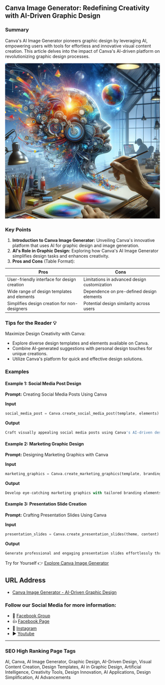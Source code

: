 ## Canva Image Generator: Redefining Creativity with AI-Driven Graphic Design

### Summary
Canva's AI Image Generator pioneers graphic design by leveraging AI, empowering users with tools for effortless and innovative visual content creation. This article delves into the impact of Canva's AI-driven platform on revolutionizing graphic design processes.

<img src="canva-image-generator.webp" alt="Redefining Creativity with AI-Driven Graphic Design">

### Key Points

1. **Introduction to Canva Image Generator:** Unveiling Canva's innovative platform that uses AI for graphic design and image generation.
2. **AI's Role in Graphic Design:** Exploring how Canva's AI Image Generator simplifies design tasks and enhances creativity.
3. **Pros and Cons** (Table Format):

| Pros                                     | Cons                                           |
|------------------------------------------|------------------------------------------------|
| User-friendly interface for design creation | Limitations in advanced design customization     |
| Wide range of design templates and elements | Dependence on pre-defined design elements        |
| Simplifies design creation for non-designers | Potential design similarity across users          |

### Tips for the Reader 💡
Maximize Design Creativity with Canva:
- Explore diverse design templates and elements available on Canva.
- Combine AI-generated suggestions with personal design touches for unique creations.
- Utilize Canva's platform for quick and effective design solutions.

### Examples

#### Example 1: Social Media Post Design
**Prompt:** Creating Social Media Posts Using Canva

**Input**
```dart
social_media_post = Canva.create_social_media_post(template, elements)
```

**Output**
```dart
Craft visually appealing social media posts using Canva's AI-driven design features.
```

#### Example 2: Marketing Graphic Design
**Prompt:** Designing Marketing Graphics with Canva

**Input**
```dart
marketing_graphics = Canva.create_marketing_graphics(template, branding_elements)
```

**Output**
```dart
Develop eye-catching marketing graphics with tailored branding elements using Canva's AI Image Generator.
```

#### Example 3: Presentation Slide Creation
**Prompt:** Crafting Presentation Slides Using Canva

**Input**
```dart
presentation_slides = Canva.create_presentation_slides(theme, content)
```

**Output**
```dart
Generate professional and engaging presentation slides effortlessly through Canva's AI-driven platform.
```

Try for Yourself 👉 <a href="https://www.canva.com/ai-image-generator" target="_blank">Explore Canva Image Generator</a>

## URL Address
- <a href="https://www.canva.com/ai-image-generator" target="_blank">Canva Image Generator - AI-Driven Graphic Design</a>

### Follow our Social Media for more information:
- 📘 <a href="https://www.facebook.com/groups/trionxai" target="_blank">Facebook Group</a>
- 👍 <a href="https://www.facebook.com/ai.trionxai" target="_blank">Facebook Page</a>
- 📸 <a href="https://www.instagram.com/trionxai/" target="_blank">Instagram</a>
- ▶️ <a href="https://www.youtube.com/@robotdocs/" target="_blank">Youtube</a>

<hr>

### SEO High Ranking Page Tags
AI, Canva, AI Image Generator, Graphic Design, AI-Driven Design, Visual Content Creation, Design Templates, AI in Graphic Design, Artificial Intelligence, Creativity Tools, Design Innovation, AI Applications, Design Simplification, AI Advancements
